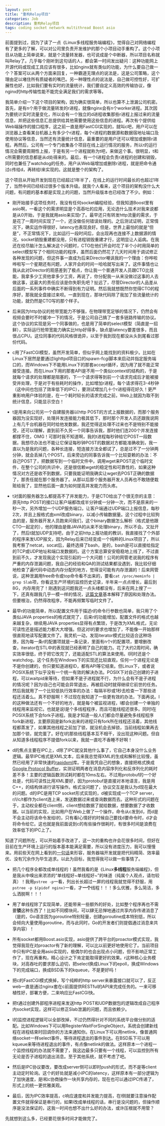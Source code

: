 ```yaml
---
layout: post
title: "重构Relay项目"
categories: Job
description: 重构Relay项目
tags: coding socket network multithread Boost asio
---
```

前面提到过，因为了读了一点《Linux多线程服务端编程》，觉得自己对网络编程有了更多的了解，可以对公司里负责开发维护的那个小项目动手重构了。这个小项目从功能上简单说来，就是个流量转发器，也可说成是个中断器，所以项目名称就叫Relay了。几乎每个刚听到这句话的人，都会第一时间发出疑问：这种功能网上开源代码或现成工具应该有很多，比如nginx就有类似的功能，为什么要自己做一个？答案可以从两个方面来回复，一种霸道无理点的说法是，这是公司策略，这个理由足以堵住所有质疑者的嘴巴。另一种理性点的说法是，自己做可控性好，可扩展性也好，比如我们要有实时的流量统计，我们要自定义高效的传输协议，像nginx的http传输性能不能完全满足我们的需求等等。

我简单介绍一下这个项目的架构，因为确实很简单，所以也算不上泄漏公司机密。首先，是有n个用于做流量转发的r进程，就像nginx会有n个worker进程。其次因为要统计实时流量变化，所以会有一个独立的d进程收集那些r进程上报过来的流量信息，并把这些信息汇总提供给其他需要使用这些信息的进程。再次有个提供给Web端操作的接口程序，这之前一直是用FastCGI实现的，就叫c吧，用户可以在浏览器上查看某台机器上有多少个r进程，每个r进程的数据源和数据宿地址端口及使用协议等信息，当然还有流量统计信息，最重要的是用户还可以增加或删除r进程。再然后，公司有一个专门收集各个项目在线上运行情况的服务，所以r的运行情况会需要周期性上报，于是有另一个进程就称为t吧，来做这个事。很明显，t和c所需要的信息都是从d处得来的。最后，有一个l进程会负责r进程的创建和销毁，同时也兼任了watchdog的任务，用户从Web端增加或删除r进程，就是把命令通过c传给d，再转给l来实现的。这就是整个的架构了。

这个项目从开始开发到现在已经超过1年半了，在线上的运行时间最长的也超过1年了，当然中间已经经过很多个版本升级。就我个人看来，这个项目的架构没什么大问题，有问题的基本都是实现上的问题，当然升级版本也已经改了不少。例如：

- 刚开始接手这项任务时，我没有任何socket编程经验，但我知道Boost里有asio啊，一看这个的需求明显是个高吞吐的应用，无论选什么技术对我来说都是从0开始，于是我就用asio来实现r了。最早还只有转发http流量的需求，于是花了一周时间实现了一个，还没做任何错误处理的。之后测试证明，正常情况下，确实运作得很好，latency也表现良好。但是，世界上最怕的就是“但是”，不正常情况下，比如运行一段时间后，会出现再也连接不上数据源的情况，socket销毁重建都没用，只有进程销毁重建才行，这明显让人诟病。在我还在绞尽脑汁怎么解决这个问题时，CTO在他们开会时花了半个小时用简单的select模型写了个相同功能的程序，虽然后面仍然花了几天时间用于调试修正各种发现的问题，但这件事一直成为后来Director嘲讽我的一个理由：你哗啦哗啦写一个星期还有问题，人家开会的时间一哈哈就写出来了。这件事情也让我从此对Director的观感差到了极点，你让我一个普通开发人员跟CTO比技能，我拿多少工资他拿多少工资，再说了，你分配我一从来没做过这事的人去做这事，这最大的责任应该是你失职先吧？扯远了，尽管Director的人品差从后面的一系列事件中确实不断得到有力证明。然后我就想既然你觉得CTO的程序好，那我就全盘接过来呗。一直到现在，那块代码除了我加了些流量统计的功能，就仍然是CTO写的那个样子。

- 后来因为http协议的抢带宽能力不够强，在物理带宽足够的情况下，仍然会有视频会要时不时缓冲一下的情况，于是公司自己搞了一套多链路传输的协议。这个协议的实现是另一个同事做的，也是用了简单的select模型（简直是一招鲜），实际运行抢带宽能力确实比http好得多，缺点是latency要差很多，而且很占CPU。这位同事的代码风格很诡异，以至于我到现在都没从头到尾看过那份代码。

- c用了FastCGI模型，虽然开发简单，但似乎网上能找到的资料极少。比如在Linux下居然是要通过lighttpd项目口的spawn-fcgi脚本来启动并指定服务端口的，而Windows下不能用Linux下的那套accept循环，因为用了就不能正常接受连接。而在Linux下用的那套API是不用一个类似context的结构的，于是就每个请求的处理都是阻塞的，下一个请求得等到前一个请求完成后才能被接受并处理，于是对于有些耗时的操作，比如增加r进程，每个请求得花3-4秒钟（这中间也包括了效率低下的IPC），要测试增加几十个r进程得花好久！更严重影响用户体验的是，在一个耗时较长的请求完成之前，Web上就因为取不到统计信息，只能显示空白！

- t是用来向公司另一个自建服务器以http POST的方式上报数据的，而那个服务器因为没实现好，处理并发连接能力极其低下，那时那个开发人员还跟我说网上有几千台机器在同时给他发数据，我还觉得这处理不过来也不是特别不能接受，还可以理解，直到前不久另一个同事告诉我，那时他们连200个并发连接都撑不住，OMG！可那时我不知道啊，我的t进程每秒钟给它POST一段数据，我想尽办法也不能让它保证每秒钟POST的数据对方都能准确收到，我一直以为是我的问题，各种长连接，短连接方法全都试了，总是过不了一分钟两分钟，就会丢掉几个POST。后来旁边的同事告诉我一个比较耍赖的办法：不自己POST了，把数据写到一个临时文件中，调用wget来POST这个临时文件，在整个公司的共识中，还是很信赖wget的稳定性和可靠性的，如果这种情况对方还是收不到数据，只要我能证明我确实让wget去POST正确的数据了，那责任就在那个服务器了。从那以后那个服务器开发人员再也不敢随便栽赃给我了，显然他后面一直为如何提高并发能力而头疼。

- t对面的服务器怎么都提高不了并发能力，于是CTO给出了个很无奈的主意：原先http POST的接口让客户端都改成半分钟或一分钟一次，而不是原来的一秒一次，另外增加一个UDP服务端口，让客户端通过UDP端口上报信息，每秒2次，并且上报格式由xml改成binary，以减小传输数据量。这个过程中比较狗血的是，服务器开发人员跑来问我们，这个binary数据怎么解析（格式是他跟CTO一起定的），他的理由是做JAVA的从来不处理binary，所以不会。又扯开了，然后t就加UDP支持吧，由于之前http上报功能的教训，我直接找了个外部的程序来发UDP报文，因为Relay后来已经变成一个纯粹的Linux项目了，所以我考察了netcat，socat后，最终选择了bash，是的，bash是可以直接给指定的TCP或UDP地址和端口发数据的。这个方案总算安安稳稳地上线了，不过直到前不久，才发现我这个实现引起的一个大问题！公司的网管老说我的程序有严重的内存泄漏问题，我自己的经验和QA的测试结果都没遇到，我比较仔细地检查了遍代码中动态内存分配的地方，觉得没可能有内存泄漏的！后来网管说，这种泄漏用free命令或top命令看不出来的，要看`cat /proc/meminfo | grep Slab`项，你看这生产环境的监控历史记录，半年来一点点增长，最后到8G，内存用完了！刚遇到这问题我还一点头绪都没有，后来在网上搜了一下，还真有跟我几乎一模一样的情况，[这篇文章](http://www.cnblogs.com/panfeng412/p/drop-caches-under-linux-system-2.html)基本解释了原因和处理办法。但要根治，仍然得改程序，不能再频繁写临时文件了。

- 最早r的功能简单，所以配置文件用于描述r的命令行参数也简单，我只用了个类似JAVA properties的格式就完了，后来r的功能增加，配置文件的格式也越来越复杂，继续用JAVA properties显得有点繁琐，于是改为XML格式，无论可读性还是描述能力都大大增强。但这对l的要求也增加了，不能像一开始那样很直观地读写配置文件了。我灵机一动，发现iterator模式比较适合这种场景，因为每一条r的配置项就是一条记录，里面有n个r的配置项，要增删改查，iterator在STL中的表现就已经表明了自己的能力。花了大约2周时间，确实效率很低，终于把它改完了，还能适配STL的算法来使用。l同时还是个watchdog，这个任务在Windows下的实现还比较直观，任何一个进程无论是不是你创建的，你只要知道进程ID，都有API等它结束。但Linux下，或者说POSIX系统下似乎没有一个统一有效的解决办法。POSIX下对自己创建的子进程，可以waitpid来等待，但如果不是子进程就不行，为什么会有不是子进程的情况呢？因为l自己也可能会异常退出，再被启动时就得继续它前世的任务。然后我就用了一个比较低执行效率的办法：每隔半秒或1秒去检查一下那些进程还活着么。真不舒服啊！不过现在我知道了一些更有效的办法，下面再说。l的这种做法还有一个不好的地方，就是每个被监视进程，l都会创建一个单独的线程用来监视它。也就是说l是个多线程程序，而且可能线程还很多。同时l在POSIX系统下会fork子进程。我是才知道一般人们都会尽量避免多线程程序fork新进程，主要原因是新fork出来的进程只有fork所在线程还活着，其他线程都蒸发了，如果其他线程之前加了锁，就没机会去掉锁，当前线程如果再去加那个锁，就完蛋了。好在l的那些线程基本互不相干，没出现这种问题。但自从知道多线程程序不提倡fork以来，我就一直吃不香睡不好啊！

- d的焦点主要在IPC上，d除了IPC就没其他什么事了，它自己本身没什么业务逻辑。最早IPC格式是XML文本，后来我总觉得XML的生成和解析比较慢，虽然已经用了非常快速的[rapidxml](http://rapidxml.sourceforge.net)库。于是我凭自己的想象，直接把格式换成[Google Protocol Buffer](http://code.google.com/p/protobuf/)，实测证明两者在消息内容序列化和反序列化的耗时差不多！主要的逻辑函数测试耗时都在10ms左右。不过用protobuf的一个好处是，代码可读性比用XML要好，因为protobuf是直接对本地语言，我是用C++，的结构体进行读写操作。格式没问题了，协议交互是我认为d现在最大的问题。d的IPC是用TCP socket形式实现的，d被实现成一个TCP server，r/l/c/t都作为client连上来，发送数据过来或查询数据而去。这种形式的问题在于，主动权全都在client侧，client想给数据了就给数据，想要数据了才收数据。以当前的实现，比如用户在Web上做了一个操作，命令从c发到d，而d是不会主动将该命令发给l的，只有看l心情好的时候自己要找d要命令时，d才会将命令给它。这也就是我前面说到c的有些操作很耗时，有很多时间是浪费在效率低下的IPC上了。

知道了问题所在，可以开始着手改进了，这一次的重构也许会花很多时间，但好在目前在生产环境上运行的版本基本能满足需要，所以没有进度压力，我可以慢慢来。用前些天在网上看到的[一句话](http://www.zhihu.com/question/24665029/answer/28567915)来形容，服务器端开发就是把代码精简、效率最优、没有冗余作为毕生追求。以此为目标，我觉得我可以做一些事情了。

- 把几个程序全都改成单线程的！虽然我看的是《Linux**多线程**服务端编程》，但是我从中嗅出来浓浓的“单线程好~单线程好~”的味道（纯属个人观点，请勿较真）！我用`pstree -p`一看，列出长长超过一屏的线程我就觉得不舒服，用`pstree -p $(pidof nginx)`一看，才**一个**线程！！！多么优雅，多么简洁，多么洒脱啊！！！

- 用了单线程除了实现简单，还能带来一些额外的好处，比如整个程序再也不需要**锁**这种东西了！比如不同模块间，可以肆无忌惮地通过共享内存传递消息了（是的，Go语言因为goroutine特别轻量，创建goroutine成本特别低，所以会倾向大量使用goroutine，而与此同时，Go的开发者们则提倡通过消息来共享内容）！

- 所有socket都用Boost.asio实现，asio提供了跨平台的proactor模式实现，我觉得我现在对proactor有了新的理解，可以比以前更好地使用它了。当前项目中只有IPC是全用asio实现的，极偶尔的也会出现点小问题，但不影响正常工作了，现在再重构，精心设计之下肯定能取得更好的效果。r这种核心业务模块，对高吞吐的要求那么迫切，把select换成Linux下的epoll，换成Windows下的完成端口，换成BSD系下的kqueue，不是更好吗！

- 把c的FastCGI模式换掉，写个纯粹的http server来暴露接口就可以了，反正web一直是通过nginx套在c前面提供RESTful的API来完成任务的。一来可移植性好，部署方便，二来响应比FastCGI快。

- 把t通过创建外部程序进程来发送http POST和UDP数据包的逻辑改成自己程序内socket实现，这样可以修正Slab泄漏的问题，而且依赖少。

- l的监控进程逻辑可以全部改掉，不过仍然得针对不同的系统平台做分别的适配。比如Windows下可以用RegisterWaitForSingleObject，系统会创建新线程在进程结束时回调你的方法来通知你。在Linux下可以用netlink，像普通网络socket一样select事件，等待进程退出的事件到达。在BSD系下可以用kqueue来等待进程退出的事件，有点像netlink的做法。这样原本一个进程一个监控线程的办法就不需要了，我这边最多只要有一个线程，可以监控到所有无论是否子进程的退出消息。至于其他系统，就不考虑了吧。

- 然后是IPC协议要改，要改成server侧可以即时push的形式，而不是等client主动定时轮询。这个的好处就是减小IPC的latency，这样原本有一部分逻辑为了加快速度，是l和c协商操作一块共享内存的，现在也可以通过IPC传递了，形式上的统一更优雅美观。

- 最后，因为IPC效率提高，c响应速度和并发能力提高，在l侧就要注意操作配置文件就得保证是串行的，如果l改成单线程的话，串行是没问题的，但操作顺序是没法保证的，这我一时间也想不出什么好的办法，或许压根就不用管？

先就想到这么多，已经要花很多时间才能做完了。
